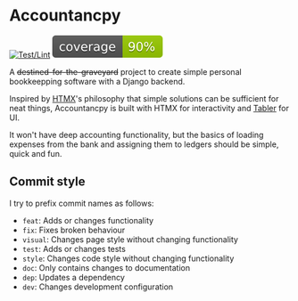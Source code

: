 # Accountancpy

[![Test/Lint](https://github.com/Encephala/accountancpy/actions/workflows/test.yml/badge.svg)](https://github.com/Encephala/accountancpy/actions/workflows/test.yml)
![Coverage](coverage.svg)


A ~~destined-for-the-graveyard~~ project to create simple personal bookkeepping software with a Django backend.

Inspired by [HTMX](https://htmx.org/)'s philosophy that simple solutions can be sufficient for neat things, Accountancpy is built with HTMX for interactivity and [Tabler](https://tabler.io/) for UI.

It won't have deep accounting functionality, but the basics of loading expenses from the bank and assigning them to ledgers should be simple, quick and fun.


## Commit style

I try to prefix commit names as follows:
- `feat`: Adds or changes functionality
- `fix`: Fixes broken behaviour
- `visual`: Changes page style without changing functionality
- `test`: Adds or changes tests
- `style`: Changes code style without changing functionality
- `doc`: Only contains changes to documentation
- `dep`: Updates a dependency
- `dev`: Changes development configuration
